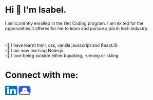 # Hi 👋 I'm Isabel.
I am currently enrolled in the Get Coding program. I am exited for the opporunities it offeres for me to learn and pursue a job in tech industry.
# 
-🌱  I have learnt html, css, vanilla javascript and ReactJS\
-🌱  I am now learning Node.js\
-💞️  I love being outside either kayaking, running or skiing
# Connect with me:
<a href="https://linkedin.com/in/isabel-mcilroy-851072240" target="_blank"><img src="images/linkedin-svgrepo-com.svg" alt="Isabel McIlroy Linkedin" height="30" width="40" /></a>
<a href="https://isabel-mcilroy-3b672f.webflow.io/" target="_blank"><img src="images/profile-svgrepo-com.svg" alt="Isabel McIlroy Portfolio" height="30" width="40" /></a>
